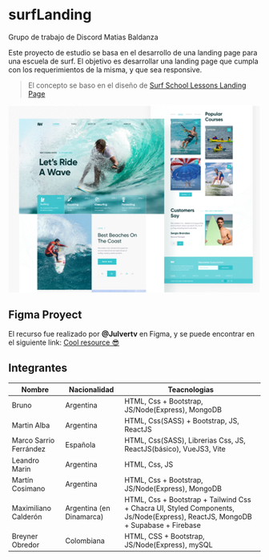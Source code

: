 # surfLanding

Grupo de trabajo de Discord Matias Baldanza

Este proyecto de estudio se basa en el desarrollo de una landing page para una escuela de surf. El objetivo es desarrollar una landing page que cumpla con los requerimientos de la misma, y que sea responsive.

> El concepto se baso en el diseño de [Surf School Lessons Landing Page](https://dribbble.com/shots/9181377-Surf-School-Lessons-Landing-Page/attachments/1224385?mode=media)

![Personba surfeando el tunel de una ola](https://github.com/GeraAlcantara/surfLanding/blob/main/public/img/screenshotdribble.png)

## Figma Proyect 

El recurso fue realizado por **@Julvertv** en Figma, y se puede encontrar en el siguiente link: [Cool resource 😎](https://www.figma.com/file/pMrGEOBODIqvSRhUdcVoQL/Surf?node-id=18%3A200&t=3ByxSYPZ7vQ34N9F-0)

## Integrantes

| Nombre                 	| Nacionalidad             	| Teacnologias                                                                                                                  	|
|------------------------	|--------------------------	|-------------------------------------------------------------------------------------------------------------------------------	|
| Bruno                  	| Argentina                	| HTML, Css + Bootstrap, JS/Node(Express), MongoDB                                                                              	|
| Martin Alba            	| Argentina                	| HTML, Css(SASS) + Bootstrap, JS, ReactJS                                                                                      	|
| Marco Sarrio Ferrández 	| Española                 	| HTML, Css(SASS), Librerias Css, JS, ReactJS(básico), VueJS3, Vite                                                             	|
| Leandro Marin          	| Argentina                	| HTML, Css, JS                                                                                                                 	|
| Martín Cosimano        	| Argentina                	| HTML, Css + Bootstrap, JS/Node(Express), MongoDB                                                                              	|
| Maximiliano Calderón   	| Argentina (en Dinamarca) 	| HTML, Css + Bootstrap + Tailwind Css + Chacra UI, Styled Components, Js/Node(Express), ReactJS, MongoDB + Supabase + Firebase 	|                                                              
| Breyner Obredor        	| Colombiana                	| HTML, CSS + Bootstrap, JS/Node(Express), mySQL                                                                              	|



